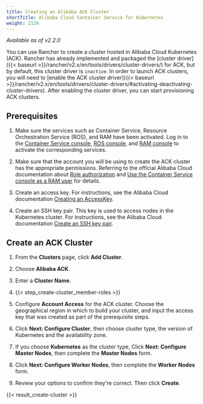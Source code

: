 ```yaml
---
title: Creating an Alibaba ACK Cluster
shortTitle: Alibaba Cloud Container Service for Kubernetes
weight: 2120
---
```


_Available as of v2.2.0_

You can use Rancher to create a cluster hosted in Alibaba Cloud Kubernetes (ACK). Rancher has already implemented and packaged the [cluster driver]({{< baseurl >}}/rancher/v2.x/en/tools/drivers/cluster-drivers/) for ACK, but by default, this cluster driver is `inactive`. In order to launch ACK clusters, you will need to [enable the ACK cluster driver]({{< baseurl >}}/rancher/v2.x/en/tools/drivers/cluster-drivers/#activating-deactivating-cluster-drivers). After enabling the cluster driver, you can start provisioning ACK clusters.

## Prerequisites

1. Make sure the services such as Container Service, Resource Orchestration Service (ROS), and RAM have been activated. Log in to the [Container Service console](https://cs.console.aliyun.com), [ROS console](https://ros.console.aliyun.com), and [RAM console](https://ram.console.aliyun.com) to activate the corresponding services.

1. Make sure that the account you will be using to create the ACK cluster has the appropriate permissions. Referring to the official Alibaba Cloud documentation about [Role authorization](https://www.alibabacloud.com/help/doc-detail/86483.htm) and [Use the Container Service console as a RAM user](https://www.alibabacloud.com/help/doc-detail/86484.htm) for details.

1. Create an access key. For instructions, see the Alibaba Cloud documentation [Creating an AccessKey](https://www.alibabacloud.com/help/doc-detail/53045.html).

1. Create an SSH key pair. This key is used to access nodes in the Kubernetes cluster. For instructions, see the Alibaba Cloud documentation [Create an SSH key pair](https://www.alibabacloud.com/help/doc-detail/51793.htm).

## Create an ACK Cluster

1. From the **Clusters** page, click **Add Cluster**.

1. Choose **Alibaba ACK**.

1. Enter a **Cluster Name**.

1. {{< step_create-cluster_member-roles >}}

1. Configure **Account Access** for the ACK cluster. Choose the geographical region in which to build your cluster, and input the access key that was created as part of the prerequisite steps.

1. Click **Next: Configure Cluster**, then choose cluster type, the version of Kubernetes and the availability zone.

1. If you choose **Kubernetes** as the cluster type, Click **Next: Configure Master Nodes**, then complete the **Master Nodes** form.

1. Click **Next: Configure Worker Nodes**, then complete the **Worker Nodes** form.

1. Review your options to confirm they're correct. Then click **Create**.

{{< result_create-cluster >}}
